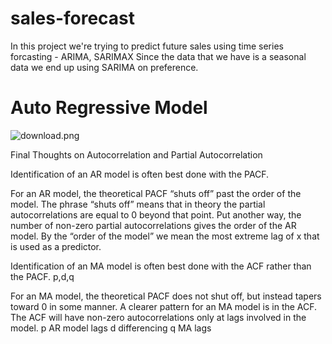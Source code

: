 # sales-forecast
In this project we're trying to predict future sales using time series forcasting - ARIMA, SARIMAX 
Since the data that we have is a seasonal data we end up using SARIMA on preference. 
# Auto Regressive Model
![download.png](attachment:download.png)

Final Thoughts on Autocorrelation and Partial Autocorrelation

Identification of an AR model is often best done with the PACF.

For an AR model, the theoretical PACF “shuts off” past the order of the model. The phrase “shuts off” means that in theory the partial autocorrelations are equal to 0 beyond that point. Put another way, the number of non-zero partial autocorrelations gives the order of the AR model. By the “order of the model” we mean the most extreme lag of x that is used as a predictor.


Identification of an MA model is often best done with the ACF rather than the PACF. p,d,q

For an MA model, the theoretical PACF does not shut off, but instead tapers toward 0 in some manner. A clearer pattern for an MA model is in the ACF. The ACF will have non-zero autocorrelations only at lags involved in the model.
p AR model lags d differencing q MA lags
